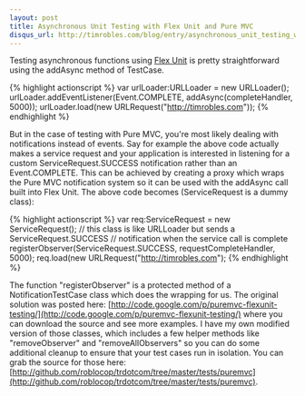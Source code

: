 ```yaml
---
layout: post
title: Asynchronous Unit Testing with Flex Unit and Pure MVC
disqus_url: http://timrobles.com/blog/entry/asynchronous_unit_testing_with_flex_unit_and_pure_mvc/
---
```


Testing asynchronous functions using [Flex Unit](http://opensource.adobe.com/wiki/display/flexunit/) is pretty straightforward using the addAsync method of TestCase.

{% highlight actionscript %}
var urlLoader:URLLoader  = new URLLoader();
urlLoader.addEventListener(Event.COMPLETE, addAsync(completeHandler, 5000));
urlLoader.load(new URLRequest("http://timrobles.com"));
{% endhighlight %}

But in the case of testing with <span class="autolink">Pure MVC</span>, you're most likely dealing with notifications instead of events. Say for example the above code actually makes a service request and your application is interested in listening for a custom ServiceRequest.SUCCESS notification rather than an Event.COMPLETE. This can be achieved by creating a proxy which wraps the Pure MVC notification system so it can be used with the addAsync call built into Flex Unit. The above code becomes (ServiceRequest is a dummy class):

{% highlight actionscript %}
var req:ServiceRequest  = new ServiceRequest(); 
// this class is like URLLoader but sends a ServiceRequest.SUCCESS 
// notification when the service call is complete
registerObserver(ServiceRequest.SUCCESS, requestCompleteHandler, 5000);
req.load(new URLRequest("http://timrobles.com");
{% endhighlight %}

The function "registerObserver" is a protected method of a NotificationTestCase class which does the wrapping for us. The original solution was posted here: [http://code.google.com/p/puremvc-flexunit-testing/](http://code.google.com/p/puremvc-flexunit-testing/) where you can download the source and see more examples. I have my own modified version of those classes, which includes a few helper methods like "removeObserver" and "removeAllObservers" so you can do some additional cleanup to ensure that your test cases run in isolation. You can grab the source for those here: [http://github.com/roblocop/trdotcom/tree/master/tests/puremvc](http://github.com/roblocop/trdotcom/tree/master/tests/puremvc).